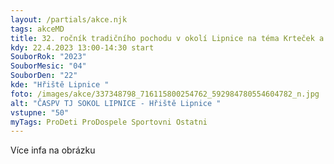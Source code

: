 ```yaml
---
layout: /partials/akce.njk
tags: akceMD
title: 32. ročník tradičního pochodu v okolí Lipnice na téma Krteček a jeho kamarádi
kdy: 22.4.2023 13:00-14:30 start
SouborRok: "2023"
SouborMesic: "04"
SouborDen: "22"
kde: "Hřiště Lipnice "
foto: /images/akce/337348798_716115800254762_592984780554604782_n.jpg
alt: "ČASPV TJ SOKOL LIPNICE - Hřiště Lipnice "
vstupne: "50"
myTags: ProDeti ProDospele Sportovni Ostatni
---
```

V﻿íce infa na obrázku